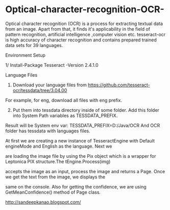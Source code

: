 # Optical-character-recognition-OCR-
Optical character recognition (OCR) is a process for extracting textual data from an image. Apart from that, it finds it's   applicability in the field of pattern recognition, artificial intelligence ,computer vision etc. tesseract-ocr is high   accuracy of character recognition and contains prepared trained data sets for 39 languages.


Environment Setup

1/ Install-Package Tesseract -Version 2.4.1.0


Language Files

1) Download your language files from https://github.com/tesseract-ocr/tessdata/tree/3.04.00

For example, for eng, download all files with eng prefix.

2) Put them into tessdata directory inside of some folder. Add this folder into System Path variables as TESSDATA_PREFIX.

Result will be System env var: TESSDATA_PREFIX=D:/Java/OCR And OCR folder has tessdata with languages files.


At first we are creating a new instance of TesseractEngine with Default engineMode and English as the language. Next we 

are loading the image file by using the Pix object which is a wrapper for Leptonica PIX structure.The tEngine.Process(img) 

accepts the image as an input, process the image and returns a Page. Once we get the text from the image, we displays the 

same on the console. Also for getting the confidence, we are using GetMeanConfidence() method of Page class.

http://sandeepkanao.blogspot.com/

